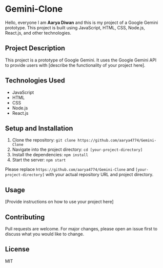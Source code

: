 # Gemini-Clone

Hello, everyone I am **Aarya Diwan** and this is my project of a Google Gemini prototype. This project is built using JavaScript, HTML, CSS, Node.js, React.js, and other technologies.

## Project Description

This project is a prototype of Google Gemini. It uses the Google Gemini API to provide users with [describe the functionality of your project here].

## Technologies Used

- JavaScript
- HTML
- CSS
- Node.js
- React.js

## Setup and Installation

1. Clone the repository: `git clone https://github.com/aarya4774/Gemini-Clone`
2. Navigate into the project directory: `cd [your-project-directory]`
3. Install the dependencies: `npm install`
4. Start the server: `npm start`

Please replace `https://github.com/aarya4774/Gemini-Clone` and `[your-project-directory]` with your actual repository URL and project directory.

## Usage

[Provide instructions on how to use your project here]

## Contributing

Pull requests are welcome. For major changes, please open an issue first to discuss what you would like to change.

## License

MIT
